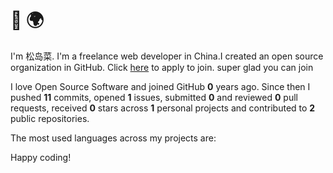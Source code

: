 # 👋 🌍

I'm 松岛菜. I'm a freelance web developer in China.I created an open source organization in GitHub. Click [here](https://github.com/Magic-Academy/.github/issues/new?assignees=&labels=invite+me+to+the+organisation&template=invitation.yml&title=Please+invite+me+to+the+GitHub+Community+Organization) to apply to join. super glad you can join

I love Open Source Software and joined GitHub **0** years ago. Since then I pushed **11** commits, opened **1** issues, submitted **0** and reviewed **0** pull requests, received **0** stars across **1** personal projects and contributed to **2** public repositories.

The most used languages across my projects are:



Happy coding!
